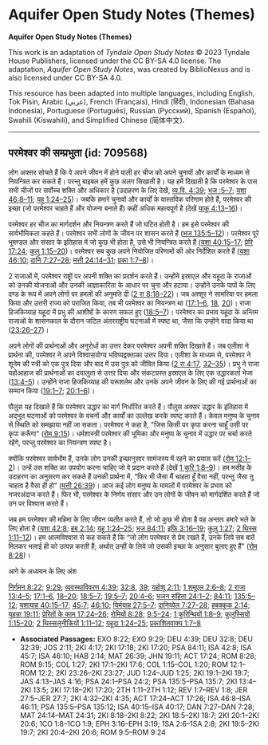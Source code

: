 # Aquifer Open Study Notes (Themes)

**Aquifer Open Study Notes (Themes)**

This work is an adaptation of *Tyndale Open Study Notes* © 2023 Tyndale House Publishers, licensed under the CC BY\-SA 4\.0 license. The adaptation, *Aquifer Open Study Notes*, was created by BiblioNexus and is also licensed under CC BY\-SA 4\.0\.

This resource has been adapted into multiple languages, including English, Tok Pisin, Arabic (عربي), French (Français), Hindi (हिंदी), Indonesian (Bahasa Indonesia), Portuguese (Português), Russian (Русский), Spanish (Español), Swahili (Kiswahili), and Simplified Chinese (简体中文).



--------------------------------

## परमेश्वर की सम्प्रभुता (id: 709568)

लोग अक्सर सोचते हैं कि वे अपने जीवन में होने वाली हर चीज को अपने चुनावों और कार्यों के माध्यम से नियन्त्रित कर सकते हैं। परन्तु बाइबल हमें कुछ अलग सिखाती है। यह हमें दिखाती है कि परमेश्वर के पास सभी चीजों पर सर्वोच्च शक्ति और अधिकार है (उदाहरण के लिए देखें, [व्य.वि. 4:39](https://ref.ly/Deut4:39); [भज :5–7](https://ref.ly/Ps135:5-Ps135:7); [यशा 46:8–11](https://ref.ly/Isa46:8-Isa46:11); [यहू 1:24–25](https://ref.ly/Jude1:24-Jude1:25))। जबकि हमारे चुनावों और कार्यों के वास्तविक परिणाम होते हैं, परमेश्वर की इच्छा (जो परमेश्वर चाहते हैं और योजना बनाते हैं) कहीं अधिक महत्वपूर्ण है (देखें [याकू 4:13–16](https://ref.ly/Jas4:13-Jas4:16))।

परमेश्वर हर चीज का मार्गदर्शन और नियन्त्रण करते हैं जो घटित होती है। हम इसे परमेश्वर की सार्वभौमिकता कहते हैं। परमेश्वर सभी लोगों के जीवन पर शासन करते हैं ([भज 135:5–12](https://ref.ly/Ps135:5-Ps135:12))। परमेश्वर पूरे भूमण्डल और संसार के इतिहास में जो कुछ भी होता है, उसे भी नियन्त्रित करते हैं ([यशा 40:15–17](https://ref.ly/Isa40:15-Isa40:17); [प्रेरि 17:24](https://ref.ly/Acts17:24); [कुलु 1:15–20](https://ref.ly/Col1:15-Col1:20))। परमेश्वर सब कुछ अपने नियोजित परिणामों की ओर निर्देशित करते हैं ([यशा 46:10](https://ref.ly/Isa46:10); [दानि 7:27–28](https://ref.ly/Dan7:27-Dan7:28); [मत्ती 24:14–31](https://ref.ly/Matt24:14-Matt24:31); [प्रका 1:7–8](https://ref.ly/Rev1:7-Rev1:8))।

2 राजाओं में, परमेश्वर राष्ट्रों पर अपनी शक्ति का प्रदर्शन करते हैं। उन्होंने इस्राएल और यहूदा के राजाओं को उनकी योजनाओं और उनकी आज्ञाकारिता के आधार पर चुना और हटाया। उन्होंने उनके पापों के लिए दण्ड के रूप में अपने लोगों पर हमलों की अनुमति दी ([2 रा 8:18–22](https://ref.ly/2Kgs8:18-2Kgs8:22))। जब अश्शूर ने सामरिया पर हमला किया और उत्तरी राज्य को पराजित किया, तब भी परमेश्वर का नियन्त्रण था ([17:1–6](https://ref.ly/2Kgs17:1-2Kgs17:6), [18](https://ref.ly/2Kgs17:18), [20](https://ref.ly/2Kgs17:20))। राजा हिजकिय्याह यहूदा में प्रभु की आशीषों के कारण सफल हुए ([18:5–7](https://ref.ly/2Kgs18:5-2Kgs18:7))। परमेश्वर का प्रभाव यहूदा के अन्तिम राजाओं के शासनकाल के दौरान जटिल अंतरराष्ट्रीय घटनाओं में स्पष्ट था, जैसा कि उन्होंने वादा किया था ([23:26–27](https://ref.ly/2Kgs23:26-2Kgs23:27))।

अपने लोगों की प्रार्थनाओं और अनुरोधों का उत्तर देकर परमेश्वर अपनी शक्ति दिखाते हैं। जब एलीशा ने प्रार्थना की, परमेश्वर ने अपने विश्वासयोग्य भविष्यद्वक्ताका उत्तर दिया। एलीशा के माध्यम से, परमेश्वर ने शूनेम की स्त्री को एक पुत्र दिया और बाद में उस पुत्र को जीवित किया ([2 रा 4:17](https://ref.ly/2Kgs4:17), [32–35](https://ref.ly/2Kgs4:32-2Kgs4:35))। प्रभु ने राजा यहोआहाज की प्रार्थनाओं का दयालुता से उत्तर दिया और संकटग्रस्त इस्राएल के लिए एक उद्धारकर्ता भेजा ([13:4–5](https://ref.ly/2Kgs13:4-2Kgs13:5))। उन्होंने राजा हिजकिय्याह की यरूशलेम और उनके अपने जीवन के लिए की गई प्रार्थनाओं का सम्मान किया ([19:1–7](https://ref.ly/2Kgs19:1-2Kgs19:7); [20:1–6](https://ref.ly/2Kgs20:1-2Kgs20:6))।

पौलुस यह दिखाते हैं कि परमेश्वर उद्धार का मार्ग निर्धारित करते हैं। पौलुस अक्सर उद्धार के इतिहास में अद्भुत घटनाओं को परमेश्वर के वचनों और कार्यों का उल्लेख करके स्पष्ट करते हैं। केवल मनुष्य के चुनाव से स्थिति को समझाया नहीं जा सकता। परमेश्वर ने कहा है, "जिस किसी पर कृपा करना चाहूँ उसी पर कृपा करूँगा" ([रोम 9:15](https://ref.ly/Rom9:15))। धर्मशास्त्री परमेश्वर की भूमिका और मनुष्य के चुनाव में उद्धार पर चर्चा करते रहेंगे, परन्तु परमेश्वर का नियन्त्रण स्पष्ट है।

क्योंकि परमेश्वर सार्वभौम हैं, उनके लोग उनकी इच्छानुसार सामंजस्य में रहने का प्रयास करें ([रोम 12:1–2](https://ref.ly/Rom12:1-Rom12:2))। उन्हें उस शक्ति का उपयोग करना चाहिए जो वे प्रदान करते हैं (देखें [1 कुरि 1:8–9](https://ref.ly/1Cor1:8-1Cor1:9))। हम मसीह के उदाहरण का अनुसरण कर सकते हैं उनकी प्रार्थना में, “फिर भी जैसा मैं चाहता हूँ वैसा नहीं, परन्तु जैसा तू चाहता है वैसा ही हो” ([मत्ती 26:39](https://ref.ly/Matt26:39))। आज कई लोग मनुष्य के मामलों में परमेश्वर के प्रभाव को नजरअंदाज करते हैं। फिर भी, परमेश्वर के निर्णय संसार और उन लोगों के जीवन को मार्गदर्शित करते हैं जो उन पर विश्वास करते हैं।

जब हम परमेश्वर की महिमा के लिए जीवन व्यतीत करते हैं, तो जो कुछ भी होता है वह अन्ततः हमारे भले के लिए होता है ([यशा 42:8](https://ref.ly/Isa42:8); [हब 2:14](https://ref.ly/Hab2:14); [यहू 1:24–25](https://ref.ly/Jude1:24-Jude1:25); [भज 84:11](https://ref.ly/Ps84:11); [इफि 3:16–19](https://ref.ly/Eph3:16-Eph3:19); [कुलु 1:27](https://ref.ly/Col1:27); [2 थिस्स 1:11–12](https://ref.ly/2Thess1:11-2Thess1:12))। हम आत्मविश्वास से कह सकते हैं कि “जो लोग परमेश्वर से प्रेम रखते हैं, उनके लिये सब बातें मिलकर भलाई ही को उत्पन्न करती हैं; अर्थात् उन्हीं के लिये जो उसकी इच्छा के अनुसार बुलाए हुए हैं” ([रोम 8:28](https://ref.ly/Rom8:28))।

आगे के अध्ययन के लिए अंश

[निर्गमन 8:22](https://ref.ly/Exod8:22); [9:29](https://ref.ly/Exod9:29); [व्यवस्थाविवरण 4:39](https://ref.ly/Deut4:39); [32:8](https://ref.ly/Deut32:8), [39](https://ref.ly/Deut32:39); [यहोशू 2:11](https://ref.ly/Josh2:11); [1 शमूएल 2:6–8](https://ref.ly/1Sam2:6-1Sam2:8); [2 राजा 13:4–5](https://ref.ly/2Kgs13:4-2Kgs13:5); [17:1–6](https://ref.ly/2Kgs17:1-2Kgs17:6), [18–20](https://ref.ly/2Kgs17:18-2Kgs17:20); [18:5–7](https://ref.ly/2Kgs18:5-2Kgs18:7); [19:5–7](https://ref.ly/2Kgs19:5-2Kgs19:7); [20:4–6](https://ref.ly/2Kgs20:4-2Kgs20:6); [भजन संहिता 24:1–2](https://ref.ly/Ps24:1-Ps24:2); [84:11](https://ref.ly/Ps84:11); [135:5–12](https://ref.ly/Ps135:5-Ps135:12); [यशायाह 40:15–17](https://ref.ly/Isa40:15-Isa40:17); [45:7](https://ref.ly/Isa45:7); [46:10](https://ref.ly/Isa46:10); [यिर्मयाह 27:5–7](https://ref.ly/Jer27:5-Jer27:7); [दानिय्येल 7:27–28](https://ref.ly/Dan7:27-Dan7:28); [हबक्कूक 2:14](https://ref.ly/Hab2:14); [यूहन्ना 19:11](https://ref.ly/John19:11); [प्रेरितों के काम 17:24–26](https://ref.ly/Acts17:24-Acts17:26); [रोमियों 8:28](https://ref.ly/Rom8:28); [9:5–24](https://ref.ly/Rom9:5-Rom9:24); [1 कुरिन्थियों 1:8–9](https://ref.ly/1Cor1:8-1Cor1:9); [कुलुस्सियों 1:15–20](https://ref.ly/Col1:15-Col1:20); [2 थिस्सलुनीकियों 1:11–12](https://ref.ly/2Thess1:11-2Thess1:12); [यहूदा 1:24–25](https://ref.ly/Jude1:24-Jude1:25); [प्रकाशितवाक्य 1:7–8](https://ref.ly/Rev1:7-Rev1:8)

* **Associated Passages:** EXO 8:22; EXO 9:29; DEU 4:39; DEU 32:8; DEU 32:39; JOS 2:11; 2KI 4:17; 2KI 17:18; 2KI 17:20; PSA 84:11; ISA 42:8; ISA 45:7; ISA 46:10; HAB 2:14; MAT 26:39; JHN 19:11; ACT 17:24; ROM 8:28; ROM 9:15; COL 1:27; 2KI 17:1–2KI 17:6; COL 1:15–COL 1:20; ROM 12:1–ROM 12:2; 2KI 23:26–2KI 23:27; JUD 1:24–JUD 1:25; 2KI 19:1–2KI 19:7; JAS 4:13–JAS 4:16; PSA 24:1–PSA 24:2; PSA 135:5–PSA 135:7; 2KI 13:4–2KI 13:5; 2KI 17:18–2KI 17:20; 2TH 1:11–2TH 1:12; REV 1:7–REV 1:8; JER 27:5–JER 27:7; 2KI 4:32–2KI 4:35; ACT 17:24–ACT 17:26; ISA 46:8–ISA 46:11; PSA 135:5–PSA 135:12; ISA 40:15–ISA 40:17; DAN 7:27–DAN 7:28; MAT 24:14–MAT 24:31; 2KI 8:18–2KI 8:22; 2KI 18:5–2KI 18:7; 2KI 20:1–2KI 20:6; 1CO 1:8–1CO 1:9; EPH 3:16–EPH 3:19; 1SA 2:6–1SA 2:8; 2KI 19:5–2KI 19:7; 2KI 20:4–2KI 20:6; ROM 9:5–ROM 9:24

